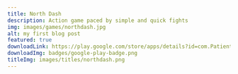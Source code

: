 ```yaml
---
title: North Dash
description: Action game paced by simple and quick fights
img: images/games/northdash.jpg
alt: my first blog post
featured: true
downloadLink: https://play.google.com/store/apps/details?id=com.PatientPhilippe.NorthDash
downloadImg: badges/google-play-badge.png
titleImg: images/titles/northdash.png
---
```

